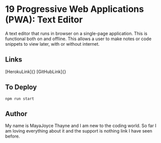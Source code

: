 # 19 Progressive Web Applications (PWA): Text Editor

A text editor that runs in browser on a single-page application. This is functional both on and offline. 
This allows a user to make notes or code snippets to view later, with or without internet.

## Links
[HerokuLink]{}
[GitHubLink]{}

## To Deploy
`npm run start`

## Author

My name is MayaJoyce Thayne and I am new to the coding world. So far I am loving everything about it and the support is nothing link I have seen before.